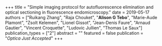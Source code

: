 +++ title = "Simple imaging protocol for autofluorescence elimination and optical sectioning in fluorescence endomicroscopy." 
date = 2019-05-17 
authors = ["Ruikang Zhang", "Raja Chouket", "**Alison G Tebo**", "Marie-Aude Plamont", "Zsolt Kelemen", "Lionel Gissot", "Jean-Denis Faure", "Arnaud Gautier", "Vincent Croquette", "Ludovic Jullien", "Thomas Le Saux"] 
publication_types = ["2"] 
abstract = "" 
featured = false 
publication = "*Optica Just Accepted*" 
+++
